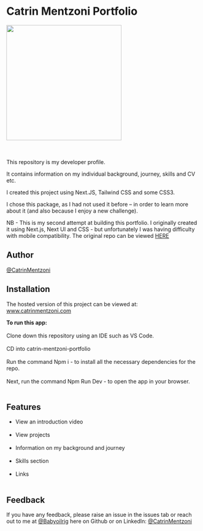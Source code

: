 Catrin Mentzoni Portfolio
===========

<img src= "https://user-images.githubusercontent.com/93347177/158820711-9f0076d0-50c8-4786-8030-d137a82c6392.PNG" width="300px"><br/>


<br/><br/>
This repository is my developer profile.

It contains information on my individual background, journey, skills and CV etc.

I created this project using Next.JS, Tailwind CSS and some CSS3.

I chose this package, as I had not used it before – in order to learn more about it (and also because I enjoy a new challenge).

NB - This is my second attempt at building this portfolio. I originally created it using Next.js, Next UI and CSS - but unfortunately I was having difficulty with mobile compatibility. The original repo can be viewed [HERE](https://github.com/Babyoilrig/CatrinMentzoni-Portfolio)


**Author**
--------------

[@CatrinMentzoni](https://github.com/Babyoilrig)
 
**Installation**
-----------------
The hosted version of this project can be viewed at: www.catrinmentzoni.com

**To run this app:**
<br/><br/>
Clone down this repository using an IDE such as VS Code.
<br/><br/>
CD into catrin-mentzoni-portfolio
<br/><br/>
Run the command Npm i - to install all the necessary dependencies for the repo.
<br/><br/>
Next, run the command Npm Run Dev - to open the app in your browser.
<br/><br/>
 
 
 
 
**Features**
-----------------
* View an introduction video
<br/><br/>
* View projects
<br/><br/>
* Information on my background and journey
<br/><br/>
* Skills section
<br/><br/>
* Links
<br/><br/>
 
 
 
**Feedback**
-----------------
If you have any feedback, please raise an issue in the issues tab or reach out to me at [@Babyoilrig](https://github.com/Babyoilrig) here on Github or on LinkedIn: [@CatrinMentzoni](https://www.linkedin.com/in/catrin-mentzoni/) 
 
 
 

